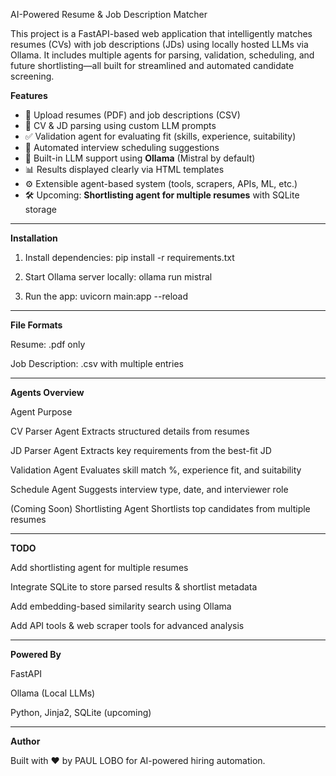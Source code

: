  AI-Powered Resume & Job Description Matcher

This project is a FastAPI-based web application that intelligently matches resumes (CVs) with job descriptions (JDs) using locally hosted LLMs via Ollama. It includes multiple agents for parsing, validation, scheduling, and future shortlisting—all built for streamlined and automated candidate screening.

 **Features**

- 📄 Upload resumes (PDF) and job descriptions (CSV)
- 🤖 CV & JD parsing using custom LLM prompts
- ✅ Validation agent for evaluating fit (skills, experience, suitability)
- 📅 Automated interview scheduling suggestions
- 🧠 Built-in LLM support using **Ollama** (Mistral by default)
- 📊 Results displayed clearly via HTML templates
- ⚙️ Extensible agent-based system (tools, scrapers, APIs, ML, etc.)
- 🛠️ Upcoming: **Shortlisting agent for multiple resumes** with SQLite storage

---

**Installation**

1. Install dependencies:
   pip install -r requirements.txt

2. Start Ollama server locally:
   ollama run mistral
   
4. Run the app:
  uvicorn main:app --reload

---

**File Formats**

Resume: .pdf only

Job Description: .csv with multiple entries

---

**Agents Overview**

Agent	Purpose

CV Parser Agent	Extracts structured details from resumes

JD Parser Agent	Extracts key requirements from the best-fit JD

Validation Agent	Evaluates skill match %, experience fit, and suitability

Schedule Agent	Suggests interview type, date, and interviewer role

(Coming Soon) Shortlisting Agent	Shortlists top candidates from multiple resumes

---

**TODO**

 Add shortlisting agent for multiple resumes
 
 Integrate SQLite to store parsed results & shortlist metadata
 
 Add embedding-based similarity search using Ollama
 
 Add API tools & web scraper tools for advanced analysis

---

**Powered By**

FastAPI

Ollama (Local LLMs)

Python, Jinja2, SQLite (upcoming)

---
**Author**

Built with ❤️ by PAUL LOBO for AI-powered hiring automation.


